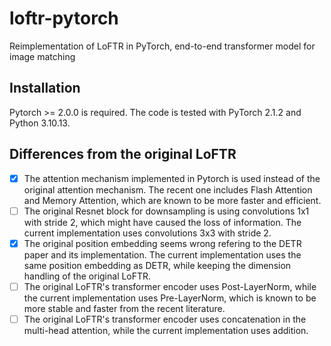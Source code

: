 # loftr-pytorch
Reimplementation of LoFTR in PyTorch, end-to-end transformer model for image matching

## Installation
Pytorch >= 2.0.0 is required. The code is tested with PyTorch 2.1.2 and Python 3.10.13.

## Differences from the original LoFTR
- [x] The attention mechanism implemented in Pytorch is used instead of the original attention mechanism. The recent one includes Flash Attention and Memory Attention, which are known to be more faster and efficient.
- [ ] The original Resnet block for downsampling is using convolutions 1x1 with stride 2, which might have caused the loss of information. The current implementation uses convolutions 3x3 with stride 2.
- [x] The original position embedding seems wrong refering to the DETR paper and its implementation. The current implementation uses the same position embedding as DETR, while keeping the dimension handling of the original LoFTR.
- [ ] The original LoFTR's transformer encoder uses Post-LayerNorm, while the current implementation uses Pre-LayerNorm, which is known to be more stable and faster from the recent literature.
- [ ] The original LoFTR's transformer encoder uses concatenation in the multi-head attention, while the current implementation uses addition.
